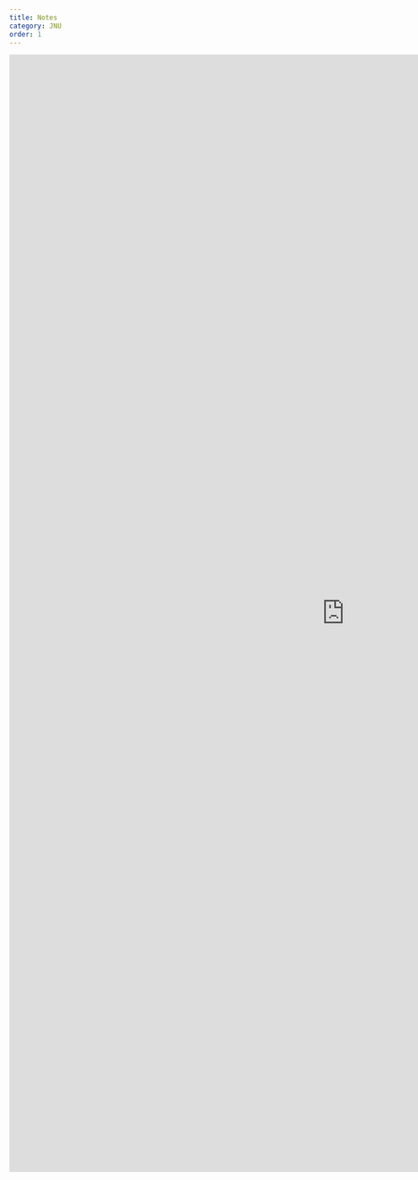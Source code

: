 ```yaml
---
title: Notes
category: JNU
order: 1
---
```



<embed src="https://examguidance.github.io/life_sciences.pdf" width="1200" height="2000" type="application/pdf"/>
